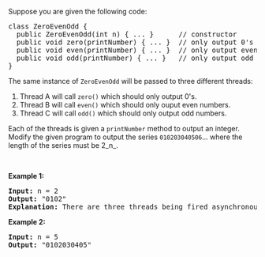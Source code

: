 Suppose you are given the following code:

<pre>
class ZeroEvenOdd {
&nbsp; public ZeroEvenOdd(int n) { ... }&nbsp;     // constructor
  public void zero(printNumber) { ... }  // only output 0's
  public void even(printNumber) { ... }  // only output even numbers
  public void odd(printNumber) { ... }   // only output odd numbers
}
</pre>

The same instance of `` ZeroEvenOdd `` will be passed to three different threads:

1.   Thread A will call&nbsp;`` zero() ``&nbsp;which should only output 0's.
2.   Thread B will call&nbsp;`` even() ``&nbsp;which should only ouput even numbers.
3.   Thread C will call `` odd() ``&nbsp;which should only output odd numbers.

Each of the threads is given a&nbsp;`` printNumber `` method to output&nbsp;an integer. Modify the given program to output the series&nbsp;`` 010203040506 ``... where the length of the series must be 2_n_.

&nbsp;

__Example 1:__

<pre>
<b>Input:</b> n = 2
<b>Output:</b> "0102"
<strong>Explanation:</strong> There are three threads being fired asynchronously. One of them calls zero(), the other calls even(), and the last one calls odd(). "0102" is the correct output.
</pre>

__Example 2:__

<pre>
<b>Input:</b> n = 5
<b>Output:</b> "0102030405"
</pre>